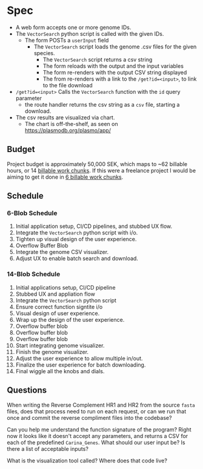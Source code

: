 # Spec

- A web form accepts one or more genome IDs.
- The `VectorSearch` python script is called with the given IDs.
  - The form POSTs a `userInput` field
    - The `VectorSearch` script loads the genome .csv files for the given species.
      - The `VectorSearch` script returns a csv string
      - The form reloads with the output and the input variables
      - The form re-renders with the output CSV string displayed
      - The from re-renders with a link to the `/get?id=<input>`, to link to the file download
- `/get?id=<input>` Calls the `VectorSearch` function with the `id` query parameter
  - the route handler returns the csv string as a `csv` file, starting a download.
- The csv results are visualized via chart.
  - The chart is off-the-shelf, as seen on https://plasmodb.org/plasmo/app/

## Budget

Project budget is approximately 50,000 SEK, which maps to ~62 billable hours, or 14 [billable work chunks](https://nikolas.ws/project-managing-conceptual-labor). If this were a freelance project I would be aiming to get it done in [6 billable work chunks](https://nikolas.ws/project-managing-conceptual-labor#schedule).

## Schedule

### 6-Blob Schedule

1. Initial application setup, CI/CD pipelines, and stubbed UX flow.
2. Integrate the `VectorSearch` python script with i/o.
3. Tighten up visual design of the user experience.
4. Overflow Buffer Blob
5. Integrate the genome CSV visualizer.
6. Adjust UX to enable batch search and download.

### 14-Blob Schedule

1. Initial applications setup, CI/CD pipeline
2. Stubbed UX and appliation flow
3. Integrate the `VectorSearch` python script
4. Ensure correct function signtite i/o
5. Visual design of user experience.
6. Wrap up the design of the user experience.
7. Overflow buffer blob
8. Overflow buffer blob
9. Overflow buffer blob
10. Start integrating genome visualizer.
11. Finish the genome visualizer.
12. Adjust the user experience to allow multiple in/out.
13. Finalize the user experience for batch downloading.
14. Final wiggle all the knobs and dials.

## Questions

When writing the Reverse Complement HR1 and HR2 from the source `fasta` files, does that process need to run on each request, or can we run that once and commit the reverse compliment files into the codebase?

Can you help me understand the function signature of the program? Right now it looks like it doesn't accept any parameters, and returns a CSV for each of the predefined `Carina_Genes`. What should our user input be? Is there a list of acceptable inputs?

What is the visualization tool called? Where does that code live?